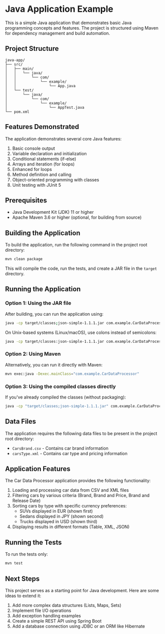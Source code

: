 # Java Application Example

This is a simple Java application that demonstrates basic Java programming concepts and features. The project is structured using Maven for dependency management and build automation.

## Project Structure

```
java-app/
├── src/
│   ├── main/
│   │   └── java/
│   │       └── com/
│   │           └── example/
│   │               └── App.java
│   └── test/
│       └── java/
│           └── com/
│               └── example/
│                   └── AppTest.java
└── pom.xml
```

## Features Demonstrated

The application demonstrates several core Java features:

1. Basic console output
2. Variable declaration and initialization
3. Conditional statements (if-else)
4. Arrays and iteration (for loops)
5. Enhanced for loops
6. Method definition and calling
7. Object-oriented programming with classes
8. Unit testing with JUnit 5

## Prerequisites

- Java Development Kit (JDK) 11 or higher
- Apache Maven 3.6 or higher (optional, for building from source)

## Building the Application

To build the application, run the following command in the project root directory:

```bash
mvn clean package
```

This will compile the code, run the tests, and create a JAR file in the `target` directory.

## Running the Application

### Option 1: Using the JAR file

After building, you can run the application using:

```bash
java -cp target/classes;json-simple-1.1.1.jar com.example.CarDataProcessor
```

On Unix-based systems (Linux/macOS), use colons instead of semicolons:

```bash
java -cp target/classes:json-simple-1.1.1.jar com.example.CarDataProcessor
```

### Option 2: Using Maven

Alternatively, you can run it directly with Maven:

```bash
mvn exec:java -Dexec.mainClass="com.example.CarDataProcessor"
```

### Option 3: Using the compiled classes directly

If you've already compiled the classes (without packaging):

```bash
java -cp "target/classes;json-simple-1.1.1.jar" com.example.CarDataProcessor
```

## Data Files

The application requires the following data files to be present in the project root directory:

- `CarsBrand.csv` - Contains car brand information
- `carsType.xml` - Contains car type and pricing information

## Application Features

The Car Data Processor application provides the following functionality:

1. Loading and processing car data from CSV and XML files
2. Filtering cars by various criteria (Brand, Brand and Price, Brand and Release Date)
3. Sorting cars by type with specific currency preferences:
   - SUVs displayed in EUR (shown first)
   - Sedans displayed in JPY (shown second)
   - Trucks displayed in USD (shown third)
4. Displaying results in different formats (Table, XML, JSON)

## Running the Tests

To run the tests only:

```bash
mvn test
```

## Next Steps

This project serves as a starting point for Java development. Here are some ideas to extend it:

1. Add more complex data structures (Lists, Maps, Sets)
2. Implement file I/O operations
3. Add exception handling examples
4. Create a simple REST API using Spring Boot
5. Add a database connection using JDBC or an ORM like Hibernate